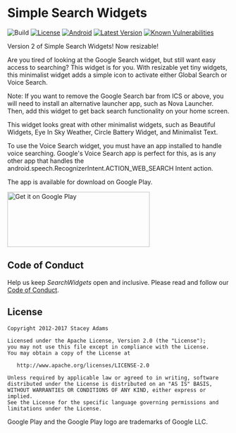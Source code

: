 # Simple Search Widgets

![Build](https://travis-ci.org/staceybellerose/SearchWidgets.svg?branch=master)
[![License](https://img.shields.io/badge/license-Apache%202-blue.svg)](https://raw.githubusercontent.com/staceybellerose/SearchWidgets/master/LICENSE)
[![Android](https://img.shields.io/badge/platform-android-green.svg)](https://developer.android.com/develop/index.html)
[![Latest Version](https://img.shields.io/github/release/staceybellerose/SearchWidgets.svg)](https://github.com/staceybellerose/SearchWidgets/releases)
[![Known Vulnerabilities](https://snyk.io/test/github/staceybellerose/searchwidgets/badge.svg)](https://snyk.io/test/github/staceybellerose/searchwidgets)

Version 2 of Simple Search Widgets! Now resizable!

Are you tired of looking at the Google Search widget, but still want easy access to searching? This widget is for you. With resizable yet tiny widgets, this minimalist widget adds a simple icon to activate either Global Search or Voice Search.

Note: If you want to remove the Google Search bar from ICS or above, you will need to install an alternative launcher app, such as Nova Launcher. Then, add this widget to get back search functionality on your home screen.

This widget looks great with other minimalist widgets, such as Beautiful Widgets, Eye In Sky Weather, Circle Battery Widget, and Minimalist Text.

To use the Voice Search widget, you must have an app installed to handle voice searching. Google's Voice Search app is perfect for this, as is any other app that handles the android.speech.RecognizerIntent.ACTION_WEB_SEARCH Intent action.

The app is available for download on Google Play.

<a href='https://play.google.com/store/apps/details?id=com.staceybellerose.simplewidgets&pcampaignid=MKT-Other-global-all-co-prtnr-py-PartBadge-Mar2515-1'><img alt='Get it on Google Play' src='https://play.google.com/intl/en_us/badges/images/generic/en_badge_web_generic.png' width='323px' height='125px'/></a>

## Code of Conduct

Help us keep _SearchWidgets_ open and inclusive. Please read and follow our [Code of Conduct](https://github.com/staceybellerose/SearchWidgets/blob/master/CODE_OF_CONDUCT.md).

## License

    Copyright 2012-2017 Stacey Adams

    Licensed under the Apache License, Version 2.0 (the "License");
    you may not use this file except in compliance with the License.
    You may obtain a copy of the License at

       http://www.apache.org/licenses/LICENSE-2.0

    Unless required by applicable law or agreed to in writing, software
    distributed under the License is distributed on an "AS IS" BASIS,
    WITHOUT WARRANTIES OR CONDITIONS OF ANY KIND, either express or implied.
    See the License for the specific language governing permissions and
    limitations under the License.

Google Play and the Google Play logo are trademarks of Google LLC.
